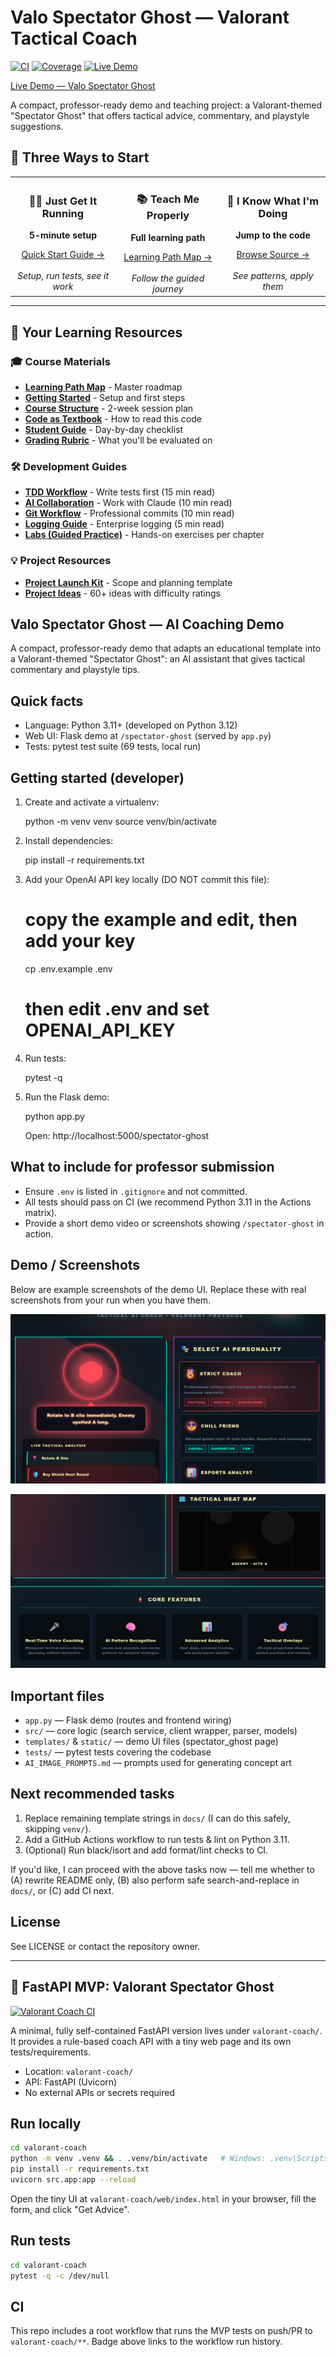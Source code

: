 # Valo Spectator Ghost — Valorant Tactical Coach

[![CI](https://github.com/solaimon-sharifi/valo-project-1-/actions/workflows/ci.yml/badge.svg)](https://github.com/solaimon-sharifi/valo-project-1-/actions/workflows/ci.yml)
[![Coverage](https://img.shields.io/badge/coverage-100%25-brightgreen)](https://github.com/solaimon-sharifi/valo-project-1-/actions/workflows/ci.yml)
[![Live Demo](https://img.shields.io/badge/Live%20Demo-none-lightgrey)](https://your-live-demo.example)

<a href="https://your-live-demo.example" target="_blank" rel="noopener">Live Demo — Valo Spectator Ghost</a>

A compact, professor-ready demo and teaching project: a Valorant-themed "Spectator Ghost" that offers tactical advice, commentary, and playstyle suggestions.


## 🎯 Three Ways to Start

<table>
<tr>
<td width="33%" align="center">
<h3>🏃‍♂️ Just Get It Running</h3>
<p><strong>5-minute setup</strong></p>
<a href="docs/GETTING_STARTED.md">Quick Start Guide →</a>
<br><br>
<em>Setup, run tests, see it work</em>
</td>
<td width="33%" align="center">
<h3>📚 Teach Me Properly</h3>
<p><strong>Full learning path</strong></p>
<a href="docs/LEARNING_PATH.md">Learning Path Map →</a>
<br><br>
<em>Follow the guided journey</em>
</td>
<td width="33%" align="center">
<h3>🎯 I Know What I'm Doing</h3>
<p><strong>Jump to the code</strong></p>
<a href="src/">Browse Source →</a>
<br><br>
<em>See patterns, apply them</em>
</td>
</tr>
</table>

---

## 📖 Your Learning Resources

### 🎓 Course Materials
- **[Learning Path Map](docs/LEARNING_PATH.md)** - Master roadmap
- **[Getting Started](docs/GETTING_STARTED.md)** - Setup and first steps
- **[Course Structure](docs/COURSE_STRUCTURE.md)** - 2-week session plan
- **[Code as Textbook](docs/CODE_AS_TEXTBOOK.md)** - How to read this code
- **[Student Guide](docs/STUDENT_GUIDE.md)** - Day-by-day checklist
- **[Grading Rubric](docs/GRADING.md)** - What you'll be evaluated on

### 🛠️ Development Guides
- **[TDD Workflow](docs/TDD_WORKFLOW.md)** - Write tests first (15 min read)
- **[AI Collaboration](docs/AI_COLLABORATION.md)** - Work with Claude (10 min read)
- **[Git Workflow](docs/GIT_WORKFLOW.md)** - Professional commits (10 min read)
- **[Logging Guide](docs/LOGGING.md)** - Enterprise logging (5 min read)
- **[Labs (Guided Practice)](docs/LEARNING_PATH.md#2-narrative-reading-days-12)** - Hands-on exercises per chapter

### 💡 Project Resources
- **[Project Launch Kit](docs/PROJECT_LAUNCH_KIT.md)** - Scope and planning template
- **[Project Ideas](docs/PROJECT_IDEAS.md)** - 60+ ideas with difficulty ratings
## Valo Spectator Ghost — AI Coaching Demo

A compact, professor-ready demo that adapts an educational template into a Valorant-themed "Spectator Ghost": an AI assistant that gives tactical commentary and playstyle tips.

Quick facts
-----------
- Language: Python 3.11+ (developed on Python 3.12)
- Web UI: Flask demo at `/spectator-ghost` (served by `app.py`)
- Tests: pytest test suite (69 tests, local run)

Getting started (developer)
---------------------------
1. Create and activate a virtualenv:

    python -m venv venv
    source venv/bin/activate

2. Install dependencies:

    pip install -r requirements.txt

3. Add your OpenAI API key locally (DO NOT commit this file):

    # copy the example and edit, then add your key
    cp .env.example .env
    # then edit .env and set OPENAI_API_KEY

4. Run tests:

    pytest -q

5. Run the Flask demo:

    python app.py

    Open: http://localhost:5000/spectator-ghost

What to include for professor submission
---------------------------------------
- Ensure `.env` is listed in `.gitignore` and not committed.
- All tests should pass on CI (we recommend Python 3.11 in the Actions matrix).
- Provide a short demo video or screenshots showing `/spectator-ghost` in action.

Demo / Screenshots
------------------
Below are example screenshots of the demo UI. Replace these with real screenshots from your run when you have them.

![SS1](static/images/ss1.png)

![SS2](static/images/ss2.png)

Important files
---------------
- `app.py` — Flask demo (routes and frontend wiring)
- `src/` — core logic (search service, client wrapper, parser, models)
- `templates/` & `static/` — demo UI files (spectator_ghost page)
- `tests/` — pytest tests covering the codebase
- `AI_IMAGE_PROMPTS.md` — prompts used for generating concept art

Next recommended tasks
----------------------
1. Replace remaining template strings in `docs/` (I can do this safely, skipping `venv/`).
2. Add a GitHub Actions workflow to run tests & lint on Python 3.11.
3. (Optional) Run black/isort and add format/lint checks to CI.

If you'd like, I can proceed with the above tasks now — tell me whether to (A) rewrite README only, (B) also perform safe search-and-replace in `docs/`, or (C) add CI next.

License
-------
See LICENSE or contact the repository owner.

---

## 🚀 FastAPI MVP: Valorant Spectator Ghost

[![Valorant Coach CI](https://github.com/solaimon-sharifi/valo-project-1-/actions/workflows/valorant-coach-ci.yml/badge.svg?branch=main)](https://github.com/solaimon-sharifi/valo-project-1-/actions/workflows/valorant-coach-ci.yml)

A minimal, fully self-contained FastAPI version lives under `valorant-coach/`. It provides a rule-based coach API with a tiny web page and its own tests/requirements.

- Location: `valorant-coach/`
- API: FastAPI (Uvicorn)
- No external APIs or secrets required

Run locally
-----------
```bash
cd valorant-coach
python -m venv .venv && . .venv/bin/activate   # Windows: .venv\Scripts\activate
pip install -r requirements.txt
uvicorn src.app:app --reload
```

Open the tiny UI at `valorant-coach/web/index.html` in your browser, fill the form, and click "Get Advice".

Run tests
---------
```bash
cd valorant-coach
pytest -q -c /dev/null
```

CI
--
This repo includes a root workflow that runs the MVP tests on push/PR to `valorant-coach/**`.
Badge above links to the workflow run history.
